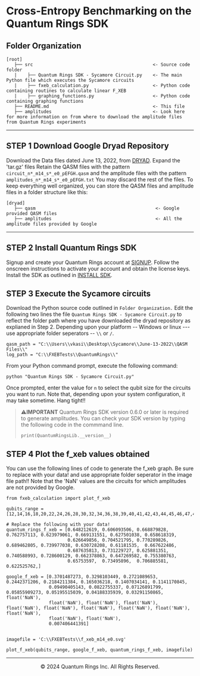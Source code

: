 # Cross-Entropy Benchmarking on the Quantum Rings SDK

Folder Organization
--------------------

    [root]
       ├── src                                             <- Source code folder 
       |    ├── Quantum Rings SDK - Sycamore Circuit.py    <- The main Python file which executes the Sycamore circuits
       |    ├── fxeb_calculation.py                        <- Python code containing routines to calculate linear F_XEB
       |    ├── graphing_functions.py                      <- Python code containing graphing functions   
       ├── README.md                                       <- This file
       ├── amplitudes                                      <- Look here for more information on from where to download the amplitude files from Quantum Rings experiments
                            
--------------------

## STEP 1 Download Google Dryad Repository

Download the Data files dated June 13, 2022, from [DRYAD](https://doi.org/10.5061/dryad.k6t1rj8).
Expand the 'tar.gz' files
Retain the QASM files with the pattern `circuit_n*_m14_s*_e0_pEFGH.qasm` and the amplitude files with the pattern `amplitudes_n*_m14_s*_e0_pEFGH.txt`
You may discard the rest of the files.
To keep everything well organized, you can store the QASM files and amplitude files in a folder structure like this:

    [dryad]
       ├── qasm                                             <- Google provided QASM files
       ├── amplitudes                                       <- All the amplitude files provided by Google

--------------------

## STEP 2 Install Quantum Rings SDK

Signup and create your Quantum Rings account at [SIGNUP](https://quantumrings.com/). Follow the onscreen instructions to activate your account and obtain the license keys.
Install the SDK as outlined in [INSTALL SDK](https://quantumrings.com/doc/Installation.html).

## STEP 3 Execute the Sycamore circuits

Download the Python source code outlined in `Folder Organization.` Edit the following two lines the file `Quantum Rings SDK - Sycamore Circuit.py` to reflect the folder path
where you have downloaded the dryad repository as explianed in Step 2. Depending upon your platform -- Windows or linux --- use appropriate folder seperators --  `\\` or `/`.

```
qasm_path = "C:\\Users\\vkasi\\Desktop\\Sycamore\\June-13-2022\\QASM Files\\"
log_path = "C:\\FXEBTests\\QuantumRings\\"
```

From your Python command prompt, execute the following command:

```
python "Quantum Rings SDK - Sycamore Circuit.py"
```

Once prompted, enter the value for `n` to select the qubit size for the circuits you want to run. 
Note that, depending upon your system configuration, it may take sometime. Hang tight!!

> ⚠️**IMPORTANT**
> Quantum Rings SDK version 0.6.0 or later is required to generate amplitudes. You can check your SDK version by typing the following code in the commmand line.
> ```
> print(QuantumRingsLib.__version__)
> ```


## STEP 4 Plot the f_xeb values obtained

You can use the following lines of code to generate the f_xeb graph. Be sure to replace with your data! and use appropriate folder seperator in the image file path!!
Note that the 'NaN' values are the circuits for which amplitudes are not provided by Google.

```
from fxeb_calculation import plot_f_xeb

qubits_range = [12,14,16,18,20,22,24,26,28,30,32,34,36,38,39,40,41,42,43,44,45,46,47,48,49,50,51,53]

# Replace the following with your data!
quantum_rings_f_xeb = [0.648212619, 0.606093506, 0.668879828, 0.762757113, 0.623979061, 0.669131551, 0.627501038, 0.658618319,
                       0.626649856, 0.704521795, 0.770289826, 0.689462805, 0.739977038, 0.630728208, 0.61181535,  0.667622486,
                       0.687635813, 0.731229727, 0.625881351, 0.740588993, 0.728600129, 0.662378863, 0.647269582, 0.755380763,
                       0.65753597,  0.73495896,  0.706885581, 0.622525762,]

google_f_xeb = [0.3701487273, 0.3298103449, 0.2721089653, 0.2442371206, 0.2184211384, 0.165036218, 0.1407034141, 0.1141170845,
                0.09490405143, 0.0822755337, 0.07126891799, 0.05855909273, 0.05195515039, 0.04188335939, 0.03291150865, float('NaN'), 
                float('NaN'), float('NaN'), float('NaN'), float('NaN'), float('NaN'), float('NaN'), float('NaN'), float('NaN'), float('NaN'),
                float('NaN'), float('NaN'),
                0.007406441391]


imagefile = 'C:\\FXEBTests\\f_xeb_m14_e0.svg'

plot_f_xeb(qubits_range, google_f_xeb, quantum_rings_f_xeb, imagefile)
```

--------------------
<div align="center"> &copy; 2024 Quantum Rings Inc. All Rights Reserved. </div>
   
   
  


